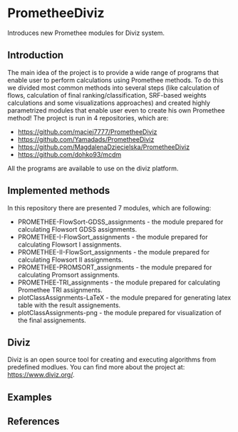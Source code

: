 # PrometheeDiviz

Introduces new Promethee modules for Diviz system.

## Introduction
The main idea of the project is to provide a wide range of programs that enable user to perform calculations using Promethee methods. To do this we divided most common methods into several steps (like calculation of flows, calculation of final ranking/classification, SRF-based weights calculations and some visualizations approaches) and created highly parametrized modules that enable user even to create his own Promethee method! The project is run in 4 repositories, which are:
- https://github.com/maciej7777/PrometheeDiviz
- https://github.com/Yamadads/PrometheeDiviz
- https://github.com/MagdalenaDziecielska/PrometheeDiviz
- https://github.com/dohko93/mcdm

All the programs are available to use on the diviz platform. 

## Implemented methods
In this repository there are presented 7 modules, which are following:
- PROMETHEE-FlowSort-GDSS_assignments - the module prepared for calculating Flowsort GDSS assignments.
- PROMETHEE-I-FlowSort_assignments - the module prepared for calculating Flowsort I assignments.
- PROMETHEE-II-FlowSort_assignments - the module prepared for calculating Flowsort II assignments.
- PROMETHEE-PROMSORT_assignments - the module prepared for calculating Promsort assignments.
- PROMETHEE-TRI_assignments - the module prepared for calculating Promethee TRI assignments.
- plotClassAssignments-LaTeX - the module prepared for generating latex table with the result assignements.
- plotClassAssignments-png - the module prepared for visualization of the final assignements.

## Diviz
Diviz is an open source tool for creating and executing algorithms from predefined modlues. You can find more about the project at:
https://www.diviz.org/.

## Examples

## References
